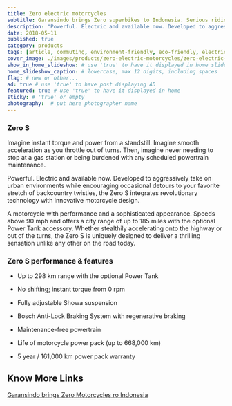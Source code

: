 ```yaml
---
title: Zero electric motorcycles
subtitle: Garansindo brings Zero superbikes to Indonesia. Serious riding.
description: "Powerful. Electric and available now. Developed to aggressively take on urban environments while encouraging occasional detours to your favorite stretch..."
date: 2018-05-11
published: true
category: products
tags: [article, commuting, environment-friendly, eco-friendly, electric, Indonesia, travel]
cover_image: ./images/products/zero-electric-motorcycles/zero-electric-motorcycles.jpg
show_in_home_slideshow: # use 'true' to have it displayed in home slideshow
home_slideshow_caption: # lowercase, max 12 digits, including spaces
flag: # new or other...
ad: true # use 'true' to have post displaying AD
featured: true # use 'true' to have it displayed in home
sticky: # 'true' or empty
photography:  # put here photographer name
---
```


### Zero S

Imagine instant torque and power from a standstill. Imagine smooth acceleration as you throttle out of turns. Then, imagine never needing to stop at a gas station or being burdened with any scheduled powertrain maintenance.

Powerful. Electric and available now. Developed to aggressively take on urban environments while encouraging occasional detours to your favorite stretch of backcountry twisties, the Zero S integrates revolutionary technology with innovative motorcycle design.

A motorcycle with performance and a sophisticated appearance. Speeds above 90 mph and offers a city range of up to 185 miles with the optional Power Tank accessory. Whether stealthily accelerating onto the highway or out of the turns, the Zero S is uniquely designed to deliver a thrilling sensation unlike any other on the road today.

### Zero S performance & features

- Up to 298 km range with the optional Power Tank

- No shifting; instant torque from 0 rpm

- Fully adjustable Showa suspension

- Bosch Anti-Lock Braking System with regenerative braking

- Maintenance-free powertrain

- Life of motorcycle power pack (up to 668,000 km)

- 5 year / 161,000 km power pack warranty


## Know More Links

[Garansindo brings Zero Motorcycles ro Indonesia](http://www.garansindo.com/business/product/zero-motorcycles/zero-s)
